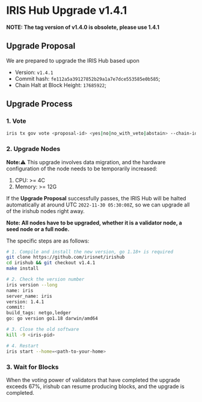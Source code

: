 # IRIS Hub Upgrade v1.4.1

**NOTE: The tag version of v1.4.0 is obsolete, please use 1.4.1**

## Upgrade Proposal

We are prepared to upgrade the IRIS Hub based upon

- Version: `v1.4.1`
- Commit hash: `fe112a5a39127852b29a1a7e7dce553585e0b585`;
- Chain Halt at Block Height: `17685922`;

## Upgrade Process

### 1. Vote

```bash
iris tx gov vote <proposal-id> <yes|no|no_with_veto|abstain> --chain-id irishub-1 --fees 0.3iris --from <MyWallet>
```

### 2. Upgrade Nodes

**Note:**⚠️ This upgrade involves data migration, and the hardware configuration of the node needs to be temporarily increased:
1. CPU: >= 4C
2. Memory: >= 12G

If the  **Upgrade Proposal**  successfully passes, the IRIS Hub will be halted automatically at around UTC `2022-11-30 05:30:00Z`, so we can upgrade all of the irishub nodes right away.

**Note: All nodes have to be upgraded, whether it is a validator node, a seed node or a full node.**

The specific steps are as follows:

```bash
# 1. Compile and install the new version, go 1.18+ is required
git clone https://github.com/irisnet/irishub
cd irishub && git checkout v1.4.1
make install

# 2. Check the version number
iris version --long
name: iris
server_name: iris
version: 1.4.1
commit: 
build_tags: netgo,ledger
go: go version go1.18 darwin/amd64

# 3. Close the old software
kill -9 <iris-pid>

# 4. Restart
iris start --home=<path-to-your-home>
```

### 3. Wait for Blocks

When the voting power of validators that have completed the upgrade exceeds 67%, irishub can resume producing blocks, and the upgrade is completed.
